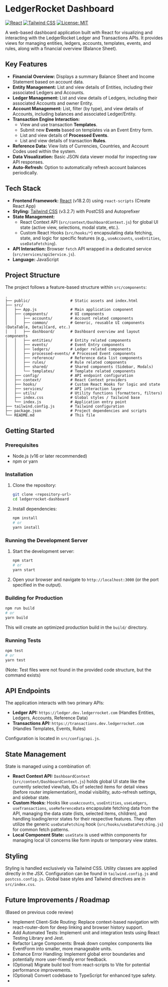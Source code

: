 # LedgerRocket Dashboard

[![React](https://img.shields.io/badge/React-18.2.0-blue?logo=react)](https://reactjs.org/)
[![Tailwind CSS](https://img.shields.io/badge/Tailwind_CSS-3.2.7-38B2AC?logo=tailwind-css)](https://tailwindcss.com/)
[![License: MIT](https://img.shields.io/badge/License-MIT-yellow.svg)](https://opensource.org/licenses/MIT)

A web-based dashboard application built with React for visualizing and interacting with the LedgerRocket Ledger and Transactions APIs. It provides views for managing entities, ledgers, accounts, templates, events, and rules, along with a financial overview (Balance Sheet).

## Key Features

* **Financial Overview:** Displays a summary Balance Sheet and Income Statement based on account data.
* **Entity Management:** List and view details of Entities, including their associated Ledgers and Accounts.
* **Ledger Management:** List and view details of Ledgers, including their associated Accounts and owner Entity.
* **Account Management:** List, filter (by type), and view details of Accounts, including balances and associated Ledger/Entity.
* **Transaction Engine Interaction:**
  * View and use transaction **Templates**.
  * Submit new **Events** based on templates via an Event Entry form.
  * List and view details of **Processed Events**.
  * List and view details of transaction **Rules**.
* **Reference Data:** View lists of Currencies, Countries, and Account Codes used within the system.
* **Data Visualization:** Basic JSON data viewer modal for inspecting raw API responses.
* **Auto-Refresh:** Option to automatically refresh account balances periodically.

## Tech Stack

* **Frontend Framework:** [React](https://reactjs.org/) (v18.2.0) using `react-scripts` (Create React App)
* **Styling:** [Tailwind CSS](https://tailwindcss.com/) (v3.2.7) with PostCSS and Autoprefixer
* **State Management:**
  * React Context API (`src/context/DashboardContext.js`) for global UI state (active view, selections, modal state, etc.).
  * Custom React Hooks (`src/hooks/*`) encapsulating data fetching, state, and logic for specific features (e.g., `useAccounts`, `useEntities`, `useDataFetching`).
* **API Interaction:** Browser `fetch` API wrapped in a dedicated service (`src/services/apiService.js`).
* **Language:** JavaScript

## Project Structure

The project follows a feature-based structure within `src/components`:

```tree
.
├── public/                  # Static assets and index.html
├── src/
│   ├── App.js               # Main application component
│   ├── components/          # UI components
│   │   ├── accounts/        # Account related components
│   │   ├── common/          # Generic, reusable UI components (DataTable, DetailCard, etc.)
│   │   ├── dashboard/       # Dashboard overview and layout components
│   │   ├── entities/        # Entity related components
│   │   ├── events/          # Event Entry components
│   │   ├── ledgers/         # Ledger related components
│   │   ├── processed-events/ # Processed Event components
│   │   ├── reference/       # Reference data list components
│   │   ├── rules/           # Rule related components
│   │   ├── shared/          # Shared components (Sidebar, Modals)
│   │   └── templates/       # Template related components
│   ├── config/              # API endpoint configuration
│   ├── context/             # React Context providers
│   ├── hooks/               # Custom React Hooks for logic and state
│   ├── services/            # API interaction layer
│   ├── utils/               # Utility functions (formatters, filters)
│   ├── index.css            # Global styles / Tailwind base
│   └── index.js             # Application entry point
├── tailwind.config.js       # Tailwind configuration
├── package.json             # Project dependencies and scripts
└── README.md                # This file
```

## Getting Started

### Prerequisites

* Node.js (v16 or later recommended)
* npm or yarn

### Installation

1. Clone the repository:

   ```bash
   git clone <repository-url>
   cd ledgerrocket-dashboard
   ```

2. Install dependencies:

   ```bash
   npm install
   # or
   yarn install
   ```

### Running the Development Server

1. Start the development server:

   ```bash
   npm start
   # or
   yarn start
   ```

2. Open your browser and navigate to `http://localhost:3000` (or the port specified in the output).

### Building for Production

```bash
npm run build
# or
yarn build
```

This will create an optimized production build in the `build/` directory.

### Running Tests

```bash
npm test
# or
yarn test
```

(Note: Test files were not found in the provided code structure, but the command exists)

## API Endpoints

The application interacts with two primary APIs:

* **Ledger API:** `https://ledger.dev.ledgerrocket.com` (Handles Entities, Ledgers, Accounts, Reference Data)
* **Transactions API:** `https://transactions.dev.ledgerrocket.com` (Handles Templates, Events, Rules)

Configuration is located in `src/config/api.js`.

## State Management

State is managed using a combination of:

* **React Context API:** `DashboardContext` (`src/context/DashboardContext.js`) holds global UI state like the currently selected view/tab, IDs of selected items for detail views (before router implementation), modal visibility, auto-refresh settings, and sidebar state.
* **Custom Hooks:** Hooks like `useAccounts`, `useEntities`, `useLedgers`, `useTransactions`, `useReferenceData` encapsulate fetching data from the API, managing the data state (lists, selected items, children), and handling loading/error states for their respective features. They often utilize the generic `useDataFetching` hook (`src/hooks/useDataFetching.js`) for common fetch patterns.
* **Local Component State:** `useState` is used within components for managing local UI concerns like form inputs or temporary view states.

## Styling

Styling is handled exclusively via Tailwind CSS. Utility classes are applied directly in the JSX. Configuration can be found in `tailwind.config.js` and `postcss.config.js`. Global base styles and Tailwind directives are in `src/index.css`.

## Future Improvements / Roadmap

(Based on previous code review)

* Implement Client-Side Routing: Replace context-based navigation with react-router-dom for deep linking and browser history support.
* Add Automated Tests: Implement unit and integration tests using React Testing Library and Jest.
* Refactor Large Components: Break down complex components like EventForm into smaller, more manageable units.
* Enhance Error Handling: Implement global error boundaries and potentially more user-friendly error feedback.
* (Optional) Migrate build tool from react-scripts to Vite for potential performance improvements.
* (Optional) Convert codebase to TypeScript for enhanced type safety.
*
